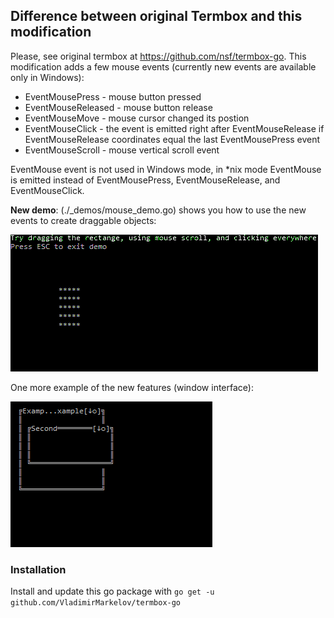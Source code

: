 ## Difference between original Termbox and this modification
Please, see original termbox at https://github.com/nsf/termbox-go. This modification adds a few mouse events (currently new events are available only in Windows):
* EventMousePress - mouse button pressed
* EventMouseReleased - mouse button release
* EventMouseMove - mouse cursor changed its postion
* EventMouseClick - the event is emitted right after EventMouseRelease if EventMouseRelease coordinates equal the last EventMousePress event
* EventMouseScroll - mouse vertical scroll event

EventMouse event is not used in Windows mode, in *nix mode EventMouse is emitted instead of EventMousePress, EventMouseRelease, and EventMouseClick.

__New demo__: (./_demos/mouse_demo.go) shows you how to use the new events to create draggable objects:

<img src="./images/mouse_demo.gif" alt="mouse_demo">

One more example of the new features (window interface):

<img src="./images/cli_demo.gif" alt="cli_demo">


### Installation
Install and update this go package with `go get -u github.com/VladimirMarkelov/termbox-go`

